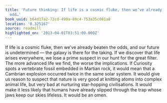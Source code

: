 ```yaml
---
title: 'Future thinking: If life is a cosmic fluke, then we’ve already beaten the
  odd…'
book_uuid: b64d17a2-72cd-499a-89c4-753a35c081a8
location: '0.325167'
source: readmill
highlighted_on: '2013-04-01T03:51:09.000Z'
---
```


If life is a cosmic fluke, then we’ve already beaten the odds, and our future is undetermined — the galaxy is there for the taking. If we discover that life arises everywhere, we lose a prime suspect in our hunt for the great filter. The more advanced life we find, the worse the implications. If Curiosity spots a vertebrate fossil embedded in Martian rock, it would mean that a Cambrian explosion occurred twice in the same solar system. It would give us reason to suspect that nature is very good at knitting atoms into complex animal life, but very bad at nurturing star-hopping civilisations. It would make it less likely that humans have already slipped through the trap whose jaws keep our skies lifeless. It would be an omen.